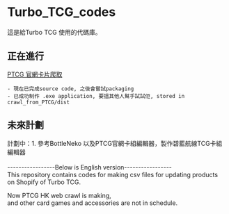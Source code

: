 # Turbo_TCG_codes
這是給Turbo TCG 使用的代碼庫。  
## 正在進行
[PTCG 官網卡片爬取](https://github.com/HeHeSheep/Turbo_TCG_codes/blob/6be9f8e03a966ea5dd5879f339e1aa07dd7f9e76/crawl_from_PTCG/PTCG_Crawl_README.md)

    - 現在已完成source code, 之後會嘗試packaging  
    - 已成功制作 .exe application, 要搵其他人幫手試試佢, stored in crawl_from_PTCG/dist

## 未來計劃  

計劃中：1. 參考BottleNeko 以及PTCG官網卡組編輯器，製作碧藍航線TCG卡組編輯器
<br />
<br />
-----------------Below is English version-----------------  
This repository contains codes for making csv files for updating products on Shopify of 
Turbo TCG.  

Now PTCG HK web crawl is making,  
and other card games and accessories are not in schedule.
